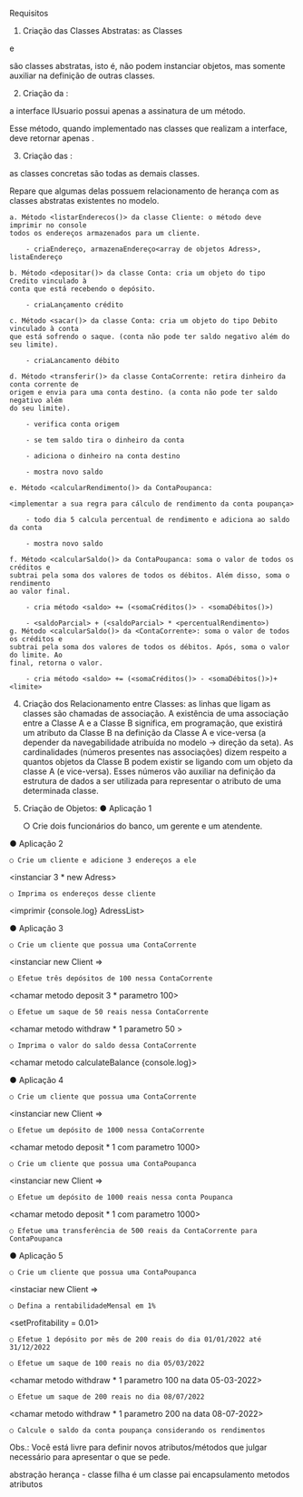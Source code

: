 Requisitos
1. Criação das Classes Abstratas: as Classes

 <Classe Abstrata Conta> e 
 
 <Classe Abstrata Pessoa> 
 
 são classes abstratas, isto é, não podem instanciar objetos, mas somente auxiliar na definição de outras classes.

2. Criação da <interface IUsuario>:

a interface IUsuario possui apenas a assinatura de um método.

Esse método, quando implementado nas classes que realizam a interface, deve retornar apenas <retunr true>.

3. Criação das <Classes Concretas>:

as classes concretas são todas as demais classes.

Repare que algumas delas possuem relacionamento de herança com as classes abstratas existentes
no modelo.

    a. Método <listarEnderecos()> da classe Cliente: o método deve imprimir no console
    todos os endereços armazenados para um cliente.

        - criaEndereço, armazenaEndereço<array de objetos Adress>, listaEndereço

    b. Método <depositar()> da classe Conta: cria um objeto do tipo Credito vinculado à
    conta que está recebendo o depósito.

        - criaLançamento crédito

    c. Método <sacar()> da classe Conta: cria um objeto do tipo Debito vinculado à conta
    que está sofrendo o saque. (conta não pode ter saldo negativo além do seu limite).

        - criaLancamento débito

    d. Método <transferir()> da classe ContaCorrente: retira dinheiro da conta corrente de
    origem e envia para uma conta destino. (a conta não pode ter saldo negativo além
    do seu limite).

        - verifica conta origem

        - se tem saldo tira o dinheiro da conta

        - adiciona o dinheiro na conta destino

        - mostra novo saldo

    e. Método <calcularRendimento()> da ContaPoupanca: 

    <implementar a sua regra para cálculo de rendimento da conta poupança>

        - todo dia 5 calcula percentual de rendimento e adiciona ao saldo da conta

        - mostra novo saldo

    f. Método <calcularSaldo()> da ContaPoupanca: soma o valor de todos os créditos e
    subtrai pela soma dos valores de todos os débitos. Além disso, soma o rendimento
    ao valor final.

        - cria método <saldo> += (<somaCréditos()> - <somaDébitos()>) 

        - <saldoParcial> + (<saldoParcial> * <percentualRendimento>)
    g. Método <calcularSaldo()> da <ContaCorrente>: soma o valor de todos os créditos e
    subtrai pela soma dos valores de todos os débitos. Após, soma o valor do limite. Ao
    final, retorna o valor.

        - cria método <saldo> += (<somaCréditos()> - <somaDébitos()>)+<limite>

4. Criação dos Relacionamento entre Classes: as linhas que ligam as classes são chamadas de associação. 
A existência de uma associação entre a Classe A e a Classe B significa, em programação, que existirá um 
atributo da Classe B na definição da Classe A e vice-versa (a depender da navegabilidade atribuída no 
modelo → direção da seta). 
As cardinalidades (números presentes nas associações) dizem respeito a quantos objetos da Classe B podem
existir se ligando com um objeto da classe A (e vice-versa).
Esses números vão auxiliar na definição da estrutura de dados a ser utilizada para representar o atributo de uma determinada classe.

5. Criação de Objetos:
● Aplicação 1

    ○ Crie dois funcionários do banco, um gerente e um atendente.
<instanciar new Employee>

● Aplicação 2

    ○ Crie um cliente e adicione 3 endereços a ele
<instanciar 3 * new Adress>

    ○ Imprima os endereços desse cliente
<imprimir {console.log} AdressList>

● Aplicação 3

    ○ Crie um cliente que possua uma ContaCorrente
<instanciar new Client => <new CheckingAccount>

    ○ Efetue três depósitos de 100 nessa ContaCorrente
<chamar metodo deposit 3 * parametro 100>

    ○ Efetue um saque de 50 reais nessa ContaCorrente
<chamar metodo withdraw * 1 parametro 50 >

    ○ Imprima o valor do saldo dessa ContaCorrente
<chamar metodo calculateBalance {console.log}>

● Aplicação 4

    ○ Crie um cliente que possua uma ContaCorrente
<instanciar new Client => <new CheckingAccount>

    ○ Efetue um depósito de 1000 nessa ContaCorrente
<chamar metodo deposit * 1 com parametro 1000>

    ○ Crie um cliente que possua uma ContaPoupanca
<instanciar new Client => <new SavingsAccount> 

    ○ Efetue um depósito de 1000 reais nessa conta Poupanca
<chamar metodo deposit * 1 com parametro 1000>

    ○ Efetue uma transferência de 500 reais da ContaCorrente para ContaPoupanca
<chamar metodo transfer sai da CheckingAccount vai para SavingsAccount>

● Aplicação 5

    ○ Crie um cliente que possua uma ContaPoupanca
<instaciar new Client => <new SavingsAccount>

    ○ Defina a rentabilidadeMensal em 1%
<setProfitability = 0.01>

    ○ Efetue 1 depósito por mês de 200 reais do dia 01/01/2022 até 31/12/2022
<criar metodo depositoMensal = 200 por um determinado periodo>

    ○ Efetue um saque de 100 reais no dia 05/03/2022
<chamar metodo withdraw * 1 parametro 100 na data 05-03-2022>

    ○ Efetue um saque de 200 reais no dia 08/07/2022
<chamar metodo withdraw * 1 parametro 200 na data 08-07-2022>

    ○ Calcule o saldo da conta poupança considerando os rendimentos
<chamar metodo calculateBalance> <somar os rendimentos acumulados>

Obs.: Você está livre para definir novos atributos/métodos que julgar necessário para apresentar o
que se pede.

abstração
herança - classe filha é um classe pai
encapsulamento
metodos
atributos
